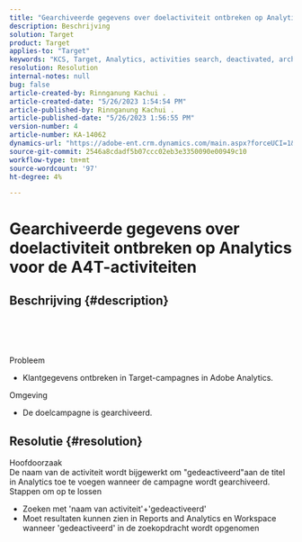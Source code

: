 ```yaml
---
title: "Gearchiveerde gegevens over doelactiviteit ontbreken op Analytics voor de A4T-activiteiten"
description: Beschrijving
solution: Target
product: Target
applies-to: "Target"
keywords: "KCS, Target, Analytics, activities search, deactivated, archived"
resolution: Resolution
internal-notes: null
bug: false
article-created-by: Rinnganung Kachui .
article-created-date: "5/26/2023 1:54:54 PM"
article-published-by: Rinnganung Kachui .
article-published-date: "5/26/2023 1:56:55 PM"
version-number: 4
article-number: KA-14062
dynamics-url: "https://adobe-ent.crm.dynamics.com/main.aspx?forceUCI=1&pagetype=entityrecord&etn=knowledgearticle&id=6ed8dddf-ccfb-ed11-8849-6045bd006c82"
source-git-commit: 2546a8cdadf5b07ccc02eb3e3350090e00949c10
workflow-type: tm+mt
source-wordcount: '97'
ht-degree: 4%

---
```


# Gearchiveerde gegevens over doelactiviteit ontbreken op Analytics voor de A4T-activiteiten

## Beschrijving {#description}

<br><br><br><br>Probleem<br>
- Klantgegevens ontbreken in Target-campagnes in Adobe Analytics.



Omgeving
- De doelcampagne is gearchiveerd.



## Resolutie {#resolution}

Hoofdoorzaak<br>
De naam van de activiteit wordt bijgewerkt om &quot;gedeactiveerd&quot;aan de titel in Analytics toe te voegen wanneer de campagne wordt gearchiveerd.
Stappen om op te lossen
- Zoeken met &#39;naam van activiteit&#39;+&#39;gedeactiveerd&#39;
- Moet resultaten kunnen zien in Reports and Analytics en Workspace wanneer &#39;gedeactiveerd&#39; in de zoekopdracht wordt opgenomen

